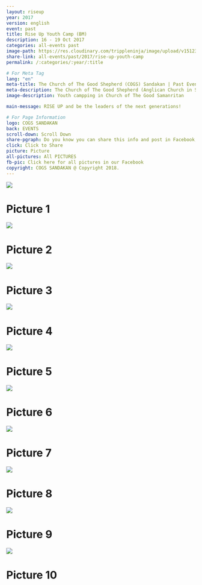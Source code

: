```yaml
---
layout: riseup
year: 2017
version: english
event: past
title: Rise Up Youth Camp (BM)
description: 16 - 19 Oct 2017
categories: all-events past
image-path: https://res.cloudinary.com/trippleninja/image/upload/v1512369252/Rise%20Up%20Youth%20Camp%2017/riseup1.jpg
share-link: all-events/past/2017/rise-up-youth-camp
permalink: /:categories/:year/:title

# For Meta Tag
lang: "en"
meta-title: The Church of The Good Shepherd (COGS) Sandakan | Past Event - Rise Up Youth Camp(BM) 2017
meta-description: The Church of The Good Shepherd (Anglican Church in Sandakan) | Past Event - Rise Up Youth Camp(BM) was organized in Church of The Good Samaritan Kota Kinabalu during October of 2017
image-description: Youth campping in Church of The Good Samanritan

main-message: RISE UP and be the leaders of the next generations!

# For Page Information
logo: COGS SANDAKAN
back: EVENTS
scroll-down: Scroll Down
share-pgraph: Do you know you can share this info and post in Facebook, Twitter, GooglePlus and even Whatsapp group? Just click below button and choose the right social media to share!
click: Click to Share
picture: Picture
all-pictures: All PICTURES
fb-pic: Click here for all pictures in our Facebook
copyright: COGS SANDAKAN @ Copyright 2018.
---
```


<div class="slide active"><img src="http://res.cloudinary.com/trippleninja/image/upload/v1512369245/Rise%20Up%20Youth%20Camp%2017/riseup3.jpg">
    <div class="pic-container">
        <h1 class="slide-heading">
            Picture 1
        </h1>
    </div>
</div>
<div class="slide pic2"><img src="http://res.cloudinary.com/trippleninja/image/upload/v1512369251/Rise%20Up%20Youth%20Camp%2017/riseup7.jpg">
    <div class="pic-container">
        <h1 class="slide-heading">
            Picture 2
        </h1>
    </div>
</div>
<div class="slide pic3"><img src="http://res.cloudinary.com/trippleninja/image/upload/v1512369251/Rise%20Up%20Youth%20Camp%2017/riseup8.jpg">
    <div class="pic-container">
        <h1 class="slide-heading">
            Picture 3
        </h1>
    </div>
</div>
<div class="slide pic4"><img src="http://res.cloudinary.com/trippleninja/image/upload/v1512369254/Rise%20Up%20Youth%20Camp%2017/riseup10.jpg">
    <div class="pic-container">
        <h1 class="slide-heading">
            Picture 4
        </h1>
    </div>
</div>
<div class="slide pic5"><img src="http://res.cloudinary.com/trippleninja/image/upload/v1512369246/Rise%20Up%20Youth%20Camp%2017/riseup14.jpg">
    <div class="pic-container">
        <h1 class="slide-heading">
            Picture 5
        </h1>
    </div>
</div>
<div class="slide pic6"><img src="http://res.cloudinary.com/trippleninja/image/upload/v1512369251/Rise%20Up%20Youth%20Camp%2017/riseup16.jpg">
    <div class="pic-container">
        <h1 class="slide-heading">
            Picture 6
        </h1>
    </div>
</div>
<div class="slide pic7"><img src="http://res.cloudinary.com/trippleninja/image/upload/v1512369263/Rise%20Up%20Youth%20Camp%2017/riseup22.jpg">
    <div class="pic-container">
        <h1 class="slide-heading">
            Picture 7
        </h1>
    </div>
</div>
<div class="slide pic8"><img src="http://res.cloudinary.com/trippleninja/image/upload/v1512369258/Rise%20Up%20Youth%20Camp%2017/riseup24.jpg">
    <div class="pic-container">
        <h1 class="slide-heading">
            Picture 8
        </h1>
    </div>
</div>
<div class="slide pic9"><img src="http://res.cloudinary.com/trippleninja/image/upload/v1512369259/Rise%20Up%20Youth%20Camp%2017/riseup25.jpg">
    <div class="pic-container">
        <h1 class="slide-heading">
            Picture 9
        </h1>
    </div>
</div>
<div class="slide pic10"><img src="http://res.cloudinary.com/trippleninja/image/upload/v1512369263/Rise%20Up%20Youth%20Camp%2017/riseup26.jpg">
    <div class="pic-container">
        <h1 class="slide-heading">
            Picture 10
        </h1>
    </div>
</div>
